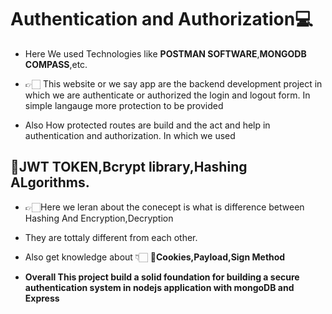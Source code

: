   # Authentication and Authorization💻
 - Here We used Technologies like **POSTMAN SOFTWARE**,**MONGODB COMPASS**,etc.

- 👉🏻 This website or we say app are the backend development project in which we are authenticate or authorized  the login and logout form. In simple langauge more protection to be provided
- Also How protected routes are build and the act and help in authentication and authorization.
In which we used 
## 🔗JWT TOKEN,Bcrypt library,Hashing ALgorithms. 
- 👉🏻Here we leran about the conecept is what is difference between Hashing And Encryption,Decryption 
   
- They are tottaly different from each  other. 
     
- Also get knowledge about 👇🏻 **🔗Cookies,Payload,Sign Method**  
 
- **Overall This project build a solid foundation for building a secure authentication system in nodejs application with mongoDB and Express**

 
  
